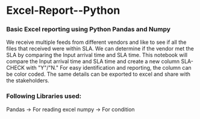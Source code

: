 # Excel-Report--Python

### Basic Excel reporting using Python Pandas and Numpy

We receive multiple feeds from different vendors and like to see if all the files that received were within SLA. 
 We can determine if the vendor met the SLA by comparing the Input arrival time and SLA time. 
This notebook will compare the Input arrival time and SLA time and create a new column SLA-CHECK with "Y"/"N."
For easy identification and reporting, the column can be color coded. The same details can be exported to excel and share with the stakeholders.

### Following Libraries used:
Pandas -> For reading excel 
numpy -> For condition 
